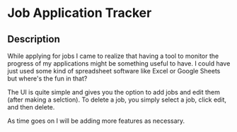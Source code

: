 # Job Application Tracker

## Description

While applying for jobs I came to realize that having a tool to monitor the progress of my applications might be something useful to have. 
I could have just used some kind of spreadsheet software like Excel or Google Sheets but where's the fun in that?

The UI is quite simple and gives you the option to add jobs and edit them (after making a selction). To delete a job, you simply select a job, click edit, and then delete.

As time goes on I will be adding more features as necessary.
